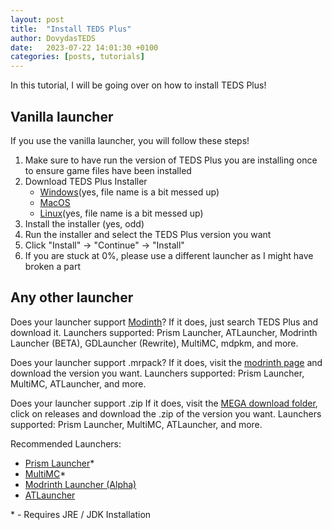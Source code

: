 ```yaml
---
layout: post
title:  "Install TEDS Plus"
author: DovydasTEDS
date:   2023-07-22 14:01:30 +0100
categories: [posts, tutorials]
---
```


In this tutorial, I will be going over on how to install TEDS Plus!


## Vanilla launcher

If you use the vanilla launcher, you will follow these steps!
1. Make sure to have run the version of TEDS Plus you are installing once to ensure game files have been installed
2. Download TEDS Plus Installer
   - [Windows](https://github.com/DovydasTEDS/teds-plus-installer/releases/download/v1.0.0/teds-plus-installer_1.0.0_amd64.deb.msi)(yes, file name is a bit messed up)
   - [MacOS](https://github.com/DovydasTEDS/teds-plus-installer/releases/download/v1.0.0/TEDS.Plus.Installer_1.0.0_x64_macOS.dmg)
   - [Linux](https://github.com/DovydasTEDS/teds-plus-installer/releases/download/v1.0.0/TEDS.Plus.Installer_1.0.0_x64_Windows.msi.deb)(yes, file name is a bit messed up)
3. Install the installer (yes, odd)
4. Run the installer and select the TEDS Plus version you want
5. Click "Install" -> "Continue" -> "Install"
6. If you are stuck at 0%, please use a different launcher as I might have broken a part

## Any other launcher

Does your launcher support [Modinth](https://modrinth.com)?
If it does, just search TEDS Plus and download it.
Launchers supported: Prism Launcher, ATLauncher, Modrinth Launcher (BETA), GDLauncher (Rewrite), MultiMC, mdpkm, and more.

Does your launcher support .mrpack?
If it does, visit the [modrinth page](https://modrinth.com/modpack/teds-plus) and download the version you want.
Launchers supported: Prism Launcher, MultiMC, ATLauncher, and more.

Does your launcher support .zip
If it does, visit the [MEGA download folder](https://tedps.tk/teds-plus/mega), click on releases and download the .zip of the version you want.
Launchers supported: Prism Launcher, MultiMC, ATLauncher, and more.

Recommended Launchers:
- [Prism Launcher](https://prismlauncher.org/)*
- [MultiMC](https://multimc.org/)*
- [Modrinth Launcher \(Alpha)](https://github.com/modrinth/theseus/actions/workflows/tauri-build.yml)
- [ATLauncher](https://atlauncher.com/)

\* - Requires JRE / JDK Installation

